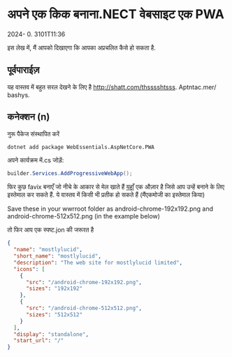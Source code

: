 # अपने एक किक बनाना.NECT वेबसाइट एक PWA

<!--category-- ASP.NET -->
<datetime class="hidden">2024- 0. 3101T11:36</datetime>

इस लेख में, मैं आपको दिखाएगा कि आपका अप्रचलित कैसे हो सकता है.

## पूर्वपाराईज़

यह वास्तव में बहुत सरल देखने के लिए है http://shatt.com/thsssshtsss. Aptntac.mer/ bashys.

## कनेक्शन (n)

नुरू पैकेज संस्थापित करें

```bash
dotnet add package WebEssentials.AspNetCore.PWA
```

अपने कार्यक्रम में.cs जोड़ें:

```csharp
builder.Services.AddProgressiveWebApp();
```

फिर कुछ favix बनाएँ जो नीचे के आकार से मेल खाते हैं [यहाँ](https://realfavicongenerator.net/) एक औज़ार है जिसे आप उन्हें बनाने के लिए इस्तेमाल कर सकते हैं. ये वास्तव में किसी भी प्रतीक हो सकते हैं (मैंएकमोजी का इस्तेमाल किया)

Save these in your wwrroot folder as android-chrome-192x192.png and android-chrome-512x512.png (in the example below)

तो फिर आप एक स्पष्ट.jon की जरूरत है

```json
{
  "name": "mostlylucid",
  "short_name": "mostlylucid",
  "description": "The web site for mostlylucid limited",
  "icons": [
    {
      "src": "/android-chrome-192x192.png",
      "sizes": "192x192"
    },
    {
      "src": "/android-chrome-512x512.png",
      "sizes": "512x512"
    }
  ],
  "display": "standalone",
  "start_url": "/"
}
```